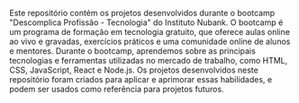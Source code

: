 Este repositório contém os projetos desenvolvidos durante o bootcamp "Descomplica Profissão - Tecnologia" do Instituto Nubank. O bootcamp é um programa de formação em tecnologia gratuito, que oferece aulas online ao vivo e gravadas, exercícios práticos e uma comunidade online de alunos e mentores.  Durante o bootcamp, aprendemos sobre as principais tecnologias e ferramentas utilizadas no mercado de trabalho, como HTML, CSS, JavaScript, React e Node.js. Os projetos desenvolvidos neste repositório foram criados para aplicar e aprimorar essas habilidades, e podem ser usados como referência para projetos futuros.
